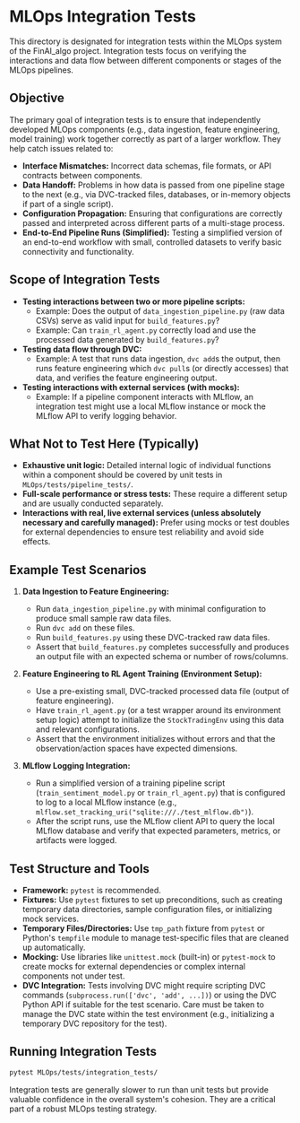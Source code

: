 # MLOps Integration Tests

This directory is designated for integration tests within the MLOps system of the FinAI_algo project. Integration tests focus on verifying the interactions and data flow between different components or stages of the MLOps pipelines.

## Objective

The primary goal of integration tests is to ensure that independently developed MLOps components (e.g., data ingestion, feature engineering, model training) work together correctly as part of a larger workflow. They help catch issues related to:

*   **Interface Mismatches:** Incorrect data schemas, file formats, or API contracts between components.
*   **Data Handoff:** Problems in how data is passed from one pipeline stage to the next (e.g., via DVC-tracked files, databases, or in-memory objects if part of a single script).
*   **Configuration Propagation:** Ensuring that configurations are correctly passed and interpreted across different parts of a multi-stage process.
*   **End-to-End Pipeline Runs (Simplified):** Testing a simplified version of an end-to-end workflow with small, controlled datasets to verify basic connectivity and functionality.

## Scope of Integration Tests

*   **Testing interactions between two or more pipeline scripts:**
    *   Example: Does the output of `data_ingestion_pipeline.py` (raw data CSVs) serve as valid input for `build_features.py`?
    *   Example: Can `train_rl_agent.py` correctly load and use the processed data generated by `build_features.py`?
*   **Testing data flow through DVC:**
    *   Example: A test that runs data ingestion, `dvc add`s the output, then runs feature engineering which `dvc pull`s (or directly accesses) that data, and verifies the feature engineering output.
*   **Testing interactions with external services (with mocks):**
    *   Example: If a pipeline component interacts with MLflow, an integration test might use a local MLflow instance or mock the MLflow API to verify logging behavior.

## What Not to Test Here (Typically)

*   **Exhaustive unit logic:** Detailed internal logic of individual functions within a component should be covered by unit tests in `MLOps/tests/pipeline_tests/`.
*   **Full-scale performance or stress tests:** These require a different setup and are usually conducted separately.
*   **Interactions with real, live external services (unless absolutely necessary and carefully managed):** Prefer using mocks or test doubles for external dependencies to ensure test reliability and avoid side effects.

## Example Test Scenarios

1.  **Data Ingestion to Feature Engineering:**
    *   Run `data_ingestion_pipeline.py` with minimal configuration to produce small sample raw data files.
    *   Run `dvc add` on these files.
    *   Run `build_features.py` using these DVC-tracked raw data files.
    *   Assert that `build_features.py` completes successfully and produces an output file with an expected schema or number of rows/columns.

2.  **Feature Engineering to RL Agent Training (Environment Setup):**
    *   Use a pre-existing small, DVC-tracked processed data file (output of feature engineering).
    *   Have `train_rl_agent.py` (or a test wrapper around its environment setup logic) attempt to initialize the `StockTradingEnv` using this data and relevant configurations.
    *   Assert that the environment initializes without errors and that the observation/action spaces have expected dimensions.

3.  **MLflow Logging Integration:**
    *   Run a simplified version of a training pipeline script (`train_sentiment_model.py` or `train_rl_agent.py`) that is configured to log to a local MLflow instance (e.g., `mlflow.set_tracking_uri("sqlite:///./test_mlflow.db")`).
    *   After the script runs, use the MLflow client API to query the local MLflow database and verify that expected parameters, metrics, or artifacts were logged.

## Test Structure and Tools

*   **Framework:** `pytest` is recommended.
*   **Fixtures:** Use `pytest` fixtures to set up preconditions, such as creating temporary data directories, sample configuration files, or initializing mock services.
*   **Temporary Files/Directories:** Use `tmp_path` fixture from `pytest` or Python's `tempfile` module to manage test-specific files that are cleaned up automatically.
*   **Mocking:** Use libraries like `unittest.mock` (built-in) or `pytest-mock` to create mocks for external dependencies or complex internal components not under test.
*   **DVC Integration:** Tests involving DVC might require scripting DVC commands (`subprocess.run(['dvc', 'add', ...])`) or using the DVC Python API if suitable for the test scenario. Care must be taken to manage the DVC state within the test environment (e.g., initializing a temporary DVC repository for the test).

## Running Integration Tests

```bash
pytest MLOps/tests/integration_tests/
```

Integration tests are generally slower to run than unit tests but provide valuable confidence in the overall system's cohesion. They are a critical part of a robust MLOps testing strategy.